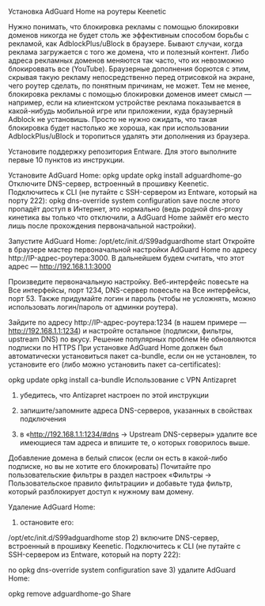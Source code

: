 Установка AdGuard Home на роутеры Keenetic



Нужно понимать, что блокировка рекламы с помощью блокировки доменов никогда не будет столь же эффективным способом борьбы с рекламой, как AdblockPlus/uBlock в браузере. Бывают случаи, когда реклама загружается с того же домена, что и полезный контент. Либо адреса рекламных доменов меняются так часто, что их невозможно блокироввать все (YouTube). Браузерные дополнения борются с этим, скрывая такую рекламу непосредственно перед отрисовкой на экране, чего роутер сделать, по понятным причинам, не может. Тем не менее, блокировка рекламы с помощью блокировки доменов имеет смысл — например, если на клиентском устройстве реклама показывается в какой-нибудь мобильной игре или приложении, куда браузерный Adblock не установишь. Просто не нужно ожидать, что такая блокировка будет настолько же хороша, как при использовании AdblockPlus/uBlock и торопиться удалять эти дополнения из браузера.

Установите поддержку репозитория Entware. Для этого выполните первые 10 пунктов из инструкции.

Установите AdGuard Home:
opkg update
opkg install adguardhome-go
Отключите DNS-сервер, встроенный в прошивку Keenetic. Подключитесь к CLI (не путайте с SSH-сервером из Entware, который на порту 222):
opkg dns-override
system configuration save
после этого пропадёт доступ в Интернет, это нормально (ведь родной dns-proxy кинетика вы только что отключили, а AdGuard Home займёт его место лишь после прохождения первоначальной настройки).

Запустите AdGuard Home:
/opt/etc/init.d/S99adguardhome start
Откройте в браузере мастер первоначальной настройки AdGuard Home по адресу http://IP-адрес-роутера:3000. В дальнейшем будем считать, что этот адрес — http://192.168.1.1:3000

Произведите первоначальную настройку. Веб-интерфейс повесьте на Все интерфейсы, порт 1234, DNS-сервер повесьте на Все интерфейсы, порт 53. Также придумайте логин и пароль (чтобы не усложнять, можно использовать логин/пароль от админки роутера).

Зайдите по адресу http://IP-адрес-роутера:1234 (в нашем примере — http://192.168.1.1:1234) и настройте остальное (подписки, фильтры, upstream DNS) по вкусу.
Решение популярных проблем
Не обновляются подписки по HTTPS
При установке AdGuard Home должен был автоматически установиться пакет ca-bundle, если он не установлен, то установите его (либо можно установить пакет ca-certificates):

opkg update
opkg install ca-bundle
Использование с VPN Antizapret
1) убедитесь, что Antizapret настроен по этой инструкции

2) запишите/запомните адреса DNS-серверов, указанных в свойствах подключения

3) в «http://192.168.1.1:1234/#dns → Upstream DNS-серверы» удалите все имеющиеся там адреса и впишите те, о которых говорилось выше.

Добавление домена в белый список (если он есть в какой-либо подписке, но вы не хотите его блокировать)
Почитайте про пользовательские фильтры в раздел настроек «Фильтры → Пользовательское правило фильтрации» и добавьте туда фильтр, который разблокирует доступ к нужному вам домену.

Удаление AdGuard Home:
1) остановите его:

/opt/etc/init.d/S99adguardhome stop
2) включите DNS-сервер, встроенный в прошивку Keenetic. Подключитесь к CLI (не путайте с SSH-сервером из Entware, который на порту 222):

no opkg dns-override
system configuration save
3) удалите AdGuard Home:

opkg remove adguardhome-go
Share
